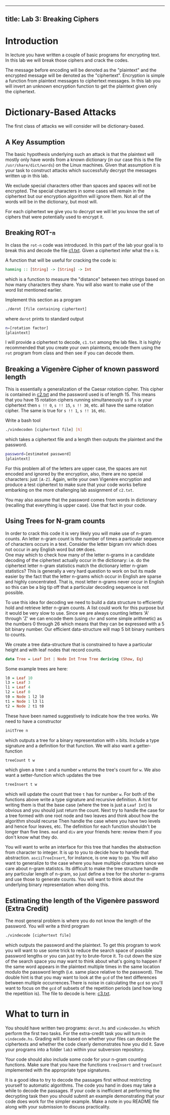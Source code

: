 --------
title: Lab 3: Breaking Ciphers
--------

# Introduction

In lecture you have written a couple of basic programs for encrypting
text.  In this lab we will break those ciphers and crack the codes.

The message before encoding will be denoted as the "plaintext"
and the encrypted message will be denoted as the "ciphertext".
Encryption is simple a function from plaintext messages to
ciphertext messages.  In this lab you will invert an unknown
encryption function to get the plaintext given only the ciphertext.

# Dictionary-Based Attacks
The first class of attacks we will consider will be dictionary-based.

## A Key Assumption

The basic hypothesis 
underlying such an attack is that the 
plaintext will mostly only have words from a known dictionary
(in our case this is the file `/usr/share/dict/words`) on the Linux
machines.
Given that assumption it is your task to construct attacks
which successfully decrypt the messages written up in this lab.

We exclude special characters other than spaces and spaces will not
be encrypted.  The special characters in some cases will remain
in the ciphertext but our encryption algorithm will ignore them.
  Not all of the words will be in the dictionary, but
most will.  

For each ciphertext we give you to decrypt we will let you know
the set of ciphers that were potentially used to encrypt it.

## Breaking ROT-`n`

In class the `rot-n` code was introduced.  In this part of the lab
your goal is to break this and decode the file [c1.txt](../fls/c1.txt).  Given a ciphertext infer what the
`n` is.

A function that will be useful for cracking the code is:
```haskell
hamming :: [String] -> [String] -> Int
```
which is a function to measure the "distance" between two strings
based on how many characters they share.  You will also want to make
use of the word list mentioned earlier.

Implement this section as a program
```bash
./derot [file containing ciphertext]
```
where `derot` prints to standard output
```bash
n=[rotation factor]
[plaintext]
```

I will provide a ciphertext to decode, `c1.txt` among the lab files.
It is highly recommended that you create your own plaintexts, 
encode them using the `rot` program from class and then see
if you can decode them.

## Breaking a Vigenère Cipher of known password length

This is essentially a generalization of the Caesar rotation
cipher.  This cipher is contained in [c2.txt](../fls/c2.txt) and the password used
is of length 15.  This means that you have 15 rotation ciphers
running simultaneously so if `s` is your ciphertext then
`s !! 0`, `s !! 15`, `s !! 30`, etc. all have the same rotation cipher.
The same is true for `s !! 1`, `s !! 16`, etc.

Write a bash tool
```bash
./vindecoden [ciphertext file] [N]
```
which takes a ciphertext file and a length then outputs the 
plaintext and the password.
```bash
password=[estimated password]
[plaintext]
```

For this problem all of the letters are upper case, the spaces
are not encoded and ignored by the encryption, also,
 there are no special characters: just
`[A-Z]`.  Again, write your own Vigenère encryption and produce a
test ciphertext to make sure that your code works before embarking
on the more challenging lab assignment of `c2.txt`.

You may also assume that the password comes from words in
 dictionary (recalling that everything is upper case).
Use that fact in your code.

## Using Trees for N-gram counts

In order to crack this code it is very likely you will make use of
n-gram counts. An letter n-gram count is the number of times a particular
sequence of characters occurs in a text.  Consider the letter bigram
`VVV` which does not occur in any English word but `ORM` does.  
One may which to check how many of the letter n-grams in a
candidate decoding of the ciphertext actually occur in the
dictionary: i.e. do the ciphertext letter n-gram statistics match the dictionary letter n-gram statistics?
This is generally a very hard question to work on but its made easier by the fact that the letter n-grams which occur in English are sparse and highly concentrated.  That is, most letter n-grams never occur in English so this can be a big tip off that a particular decoding sequence is not possible.

To use this idea for decoding we need to build a data structure to
efficiently hold and retrieve letter n-gram counts.  A list could
work for this purpose but it would be very slow to use.  Since we
are always counting letters 'A' through 'Z' we can encode them
(using `chr` and some simple arithmetic) as the numbers 0 through 26
which means that they can be expressed with a 5 bit binary number.
Our efficient data-structure will map 5 bit binary numbers to counts.

We create a tree data-structure that is constrained to have a particular height and with leaf nodes that record counts.
```haskell
data Tree = Leaf Int | Node Int Tree Tree deriving (Show, Eq)
```
Some example trees are here:
```haskell
l0 = Leaf 10
l3 = Leaf 3
l1 = Leaf 4
l2 = Leaf 0
t0 = Node 1 l2 l0
t1 = Node 1 l3 l1
t2 = Node 2 t1 t0
```
These have been named suggestively to indicate how the tree works.
We need to have a constructor
```haskell
initTree n
```
which outputs a tree for a binary representation with `n` bits.
Include a type signature and a definition for that function.
We will also want a getter-function
```haskell
treeCount t w
```
which given a tree `t` and a number `w` returns the tree's count
for `w`.
We also want a setter-function which updates the tree
```haskell
treeInsert t w
```
which will update the count that tree `t` has for number `w`.
For both of the functions above write a type signature and recursive
definition.  A hint for writing them is that the base case (where
the tree is just a `Leaf Int`) is obvious and you should just return
the count.  Next try to handle the case for a tree formed with one root node and two leaves and think about how the algorithm should recurse
Then handle the case where you have two levels and hence four leaves, etc.  The definition for each function shouldn't be longer than five lines. `mod` and `div` are your friends here: review them if you don't know what they do.

You will want to write an interface for this tree that handles the
abstraction from character to integer.  It is up to you to decide
how to handle that abstraction. `asciiTreeInsert`, for instance, is one
way to go.  You will also want to generalize to the case where
you have multiple characters since we care about n-gram statistcs.
Its difficult to make the tree structure handle any particular length
of n-gram, so just define a tree for the shorter n-grams and use those
to generate counts.  You will want to think about the underlying
binary representation when doing this.



## Estimating the length of the Vigenère password (Extra Credit)

The most general problem is where you do not know the length of
the password.  You will write a third program
```bash
./vindecode [ciphertext file]
```
which outputs the password and the plaintext.  To get this program
to work you will want to use some trick to reduce the search
space of possible password lengths or you can just try to brute-force
it.  To cut down the size of the search space you may want to think
about what's going to happen if the same word appears in the
plaintext multiple
times in the same location modulo the password length (i.e. same place relative to the password).  The double hint is that you may want to look at the `gcd` of the text differences between multiple occurrences.There is noise in calculating the `gcd` so you'll want to focus on the `gcd` of subsets of the repetition periods (and how long the repetition is).  The file to decode is here: [c3.txt](../fls/c3.txt).

# What to turn in

You should have written two programs: `derot.hs` and `vindecoden.hs`
which perform the first two tasks.  For the extra-credit task
you will turn in `vindecode.hs`.  Grading will be based on whether
your files can decode the ciphertexts and whether the code clearly 
demonstrates how you did it.  Save your programs into a folder
`lab3` within your subversion repository.

Your code should also include some code for your n-gram counting functions.  Make sure that you have the functions `treeInsert` and `treeCount` implemented with the appropriate type signatures.

It is a good idea to try to decode the passages first without
restricting yourself to automatic algorithms.  The code you hand
in does may take a while to decode the passages.
If your code is inefficient at performing the decrypting task then you should submit an example demonstrating that your code does work for the simpler example.  Make a note in you README file along with your submission to discuss practicality.